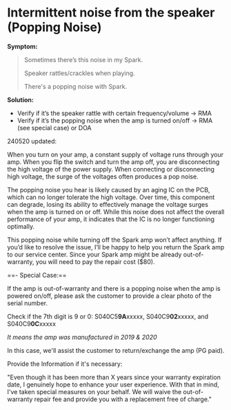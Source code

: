 # Intermittent noise from the speaker (Popping Noise)

**Symptom:** 

> Sometimes there’s this noise in my Spark.
> 
> Speaker rattles/crackles when playing.
> 
> There's a popping noise with Spark.


**Solution:**
- Verify if it’s the speaker rattle with certain frequency/volume -> RMA
- Verify if it’s the popping noise when the amp is turned on/off -> RMA (see special case) or DOA


240520 updated:

When you turn on your amp, a constant supply of voltage runs through your amp. When you flip the switch and turn the amp off, you are disconnecting the high voltage of the power supply. When connecting or disconnecting high voltage, the surge of the voltages often produces a pop noise.

The popping noise you hear is likely caused by an aging IC on the PCB, which can no longer tolerate the high voltage. Over time, this component can degrade, losing its ability to effectively manage the voltage surges when the amp is turned on or off. While this noise does not affect the overall performance of your amp, it indicates that the IC is no longer functioning optimally.

This popping noise while turning off the Spark amp won’t affect anything. If you’d like to resolve the issue, I’ll be happy to help you return the Spark amp to our service center. Since your Spark amp might be already out-of-warranty, you will need to pay the repair cost ($80).


==- Special Case:==

If the amp is out-of-warranty and there is a popping noise when the amp is powered on/off, please ask the customer to provide a clear photo of the serial number.

Check if the 7th digit is 9 or 0:
S040C5**9A**xxxxx, S040C9**02**xxxxx, and S040C9**0C**xxxxx

*It means the amp was manufactured in 2019 & 2020*

In this case, we'll assist the customer to return/exchange the amp (PG paid).


Provide the Information if it's necessary:
 
 
"Even though it has been more than X years since your warranty expiration date, I genuinely hope to enhance your user experience. With that in mind, I've taken special measures on your behalf. We will waive the out-of-warranty repair fee and provide you with a replacement free of charge."